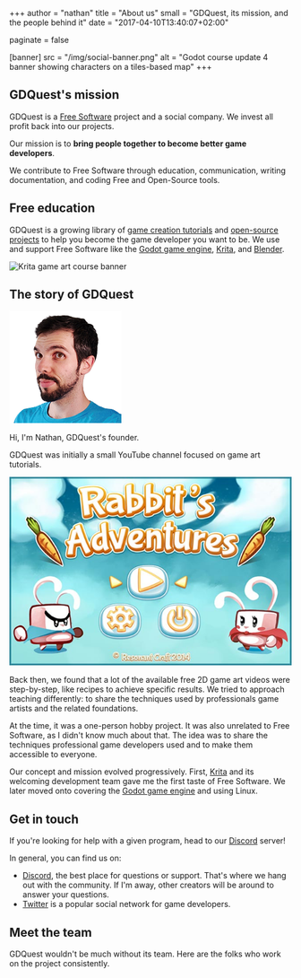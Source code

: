 +++
author = "nathan"
title = "About us"
small = "GDQuest, its mission, and the people behind it"
date = "2017-04-10T13:40:07+02:00"

paginate = false

[banner]
src = "/img/social-banner.png"
alt = "Godot course update 4 banner showing characters on a tiles-based map"
+++

## GDQuest's mission

GDQuest is a [Free Software](//en.wikipedia.org/wiki/Free_software) project and a social company. We invest all profit back into our projects.

Our mission is to **bring people together to become better game developers**.

We contribute to Free Software through education, communication, writing documentation, and coding Free and Open-Source tools.

## Free education

GDQuest is a growing library of [game creation tutorials](/tutorial) and [open-source projects](https://github.com/GDQuest/) to help you become the game developer you want to be. We use and support Free Software like the [Godot game engine](//godotengine.org/), [Krita](//krita.org/en/), and [Blender](//www.blender.org/).

![Krita game art course banner](/krita/game-art-quest/painterly-game-art-banner.jpg)

## The story of GDQuest

![Portrait of Nathan, GDQuest founder](./img/nathan.png)

Hi, I'm Nathan, GDQuest's founder.

GDQuest was initially a small YouTube channel focused on game art tutorials.

![Screenshot of an old game project with rabbits](./img/rabbit-adventures-resonant-craft.jpg)

Back then, we found that a lot of the available free 2D game art videos were step-by-step, like recipes to achieve specific results. We tried to approach teaching differently: to share the techniques used by professionals game artists and the related foundations.

At the time, it was a one-person hobby project. It was also unrelated to Free Software, as I didn't know much about that. The idea was to share the techniques professional game developers used and to make them accessible to everyone.

Our concept and mission evolved progressively. First, [Krita](//krita.org/en/) and its welcoming development team gave me the first taste of Free Software. We later moved onto covering the [Godot game engine](//godotengine.org/) and using Linux.

## Get in touch

If you're looking for help with a given program, head to our [Discord](//discord.gg/KVaCsSP) server!

In general, you can find us on:

- [Discord](//discord.gg/KVaCsSP), the best place for questions or support. That's where we hang out with the community. If I'm away, other creators will be around to answer your questions.
- [Twitter](//twitter.com/NathanGDQuest) is a popular social network for game developers.

## Meet the team

GDQuest wouldn't be much without its team. Here are the folks who work on the project consistently.
